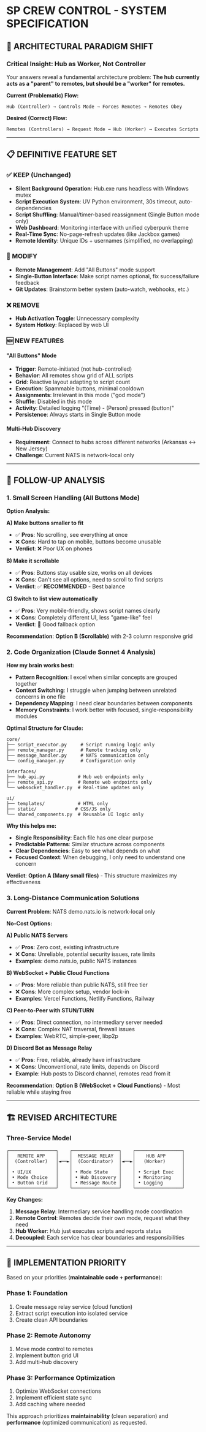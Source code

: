 # SP CREW CONTROL - SYSTEM SPECIFICATION

## 🎯 **ARCHITECTURAL PARADIGM SHIFT**

### **Critical Insight: Hub as Worker, Not Controller**
Your answers reveal a fundamental architecture problem: **The hub currently acts as a "parent" to remotes, but should be a "worker" for remotes.**

**Current (Problematic) Flow:**
```
Hub (Controller) → Controls Mode → Forces Remotes → Remotes Obey
```

**Desired (Correct) Flow:**
```
Remotes (Controllers) → Request Mode → Hub (Worker) → Executes Scripts
```

---

## 📋 **DEFINITIVE FEATURE SET**

### **✅ KEEP (Unchanged)**
- **Silent Background Operation**: Hub.exe runs headless with Windows mutex
- **Script Execution System**: UV Python environment, 30s timeout, auto-dependencies
- **Script Shuffling**: Manual/timer-based reassignment (Single Button mode only)
- **Web Dashboard**: Monitoring interface with unified cyberpunk theme
- **Real-Time Sync**: No-page-refresh updates (like Jackbox games)
- **Remote Identity**: Unique IDs + usernames (simplified, no overlapping)

### **🔧 MODIFY**
- **Remote Management**: Add "All Buttons" mode support
- **Single-Button Interface**: Make script names optional, fix success/failure feedback
- **Git Updates**: Brainstorm better system (auto-watch, webhooks, etc.)

### **❌ REMOVE**
- **Hub Activation Toggle**: Unnecessary complexity
- **System Hotkey**: Replaced by web UI

### **🆕 NEW FEATURES**

#### **"All Buttons" Mode**
- **Trigger**: Remote-initiated (not hub-controlled)
- **Behavior**: All remotes show grid of ALL scripts
- **Grid**: Reactive layout adapting to script count
- **Execution**: Spammable buttons, minimal cooldown
- **Assignments**: Irrelevant in this mode ("god mode")
- **Shuffle**: Disabled in this mode
- **Activity**: Detailed logging "(Time) - (Person) pressed (button)"
- **Persistence**: Always starts in Single Button mode

#### **Multi-Hub Discovery**
- **Requirement**: Connect to hubs across different networks (Arkansas ↔ New Jersey)
- **Challenge**: Current NATS is network-local only

---

## 🤔 **FOLLOW-UP ANALYSIS**

### **1. Small Screen Handling (All Buttons Mode)**

**Option Analysis:**

**A) Make buttons smaller to fit**
- ✅ **Pros**: No scrolling, see everything at once
- ❌ **Cons**: Hard to tap on mobile, buttons become unusable
- **Verdict**: ❌ Poor UX on phones

**B) Make it scrollable**
- ✅ **Pros**: Buttons stay usable size, works on all devices
- ❌ **Cons**: Can't see all options, need to scroll to find scripts
- **Verdict**: ✅ **RECOMMENDED** - Best balance

**C) Switch to list view automatically**
- ✅ **Pros**: Very mobile-friendly, shows script names clearly
- ❌ **Cons**: Completely different UI, less "game-like" feel
- **Verdict**: 🤔 Good fallback option

**Recommendation**: **Option B (Scrollable)** with 2-3 column responsive grid

### **2. Code Organization (Claude Sonnet 4 Analysis)**

**How my brain works best:**
- **Pattern Recognition**: I excel when similar concepts are grouped together
- **Context Switching**: I struggle when jumping between unrelated concerns in one file
- **Dependency Mapping**: I need clear boundaries between components
- **Memory Constraints**: I work better with focused, single-responsibility modules

**Optimal Structure for Claude:**
```
core/
├── script_executor.py     # Script running logic only
├── remote_manager.py      # Remote tracking only  
├── message_handler.py     # NATS communication only
└── config_manager.py      # Configuration only

interfaces/
├── hub_api.py            # Hub web endpoints only
├── remote_api.py         # Remote web endpoints only
└── websocket_handler.py  # Real-time updates only

ui/
├── templates/            # HTML only
├── static/              # CSS/JS only
└── shared_components.py  # Reusable UI logic only
```

**Why this helps me:**
- **Single Responsibility**: Each file has one clear purpose
- **Predictable Patterns**: Similar structure across components
- **Clear Dependencies**: Easy to see what depends on what
- **Focused Context**: When debugging, I only need to understand one concern

**Verdict**: **Option A (Many small files)** - This structure maximizes my effectiveness

### **3. Long-Distance Communication Solutions**

**Current Problem**: NATS demo.nats.io is network-local only

**No-Cost Options:**

**A) Public NATS Servers**
- ✅ **Pros**: Zero cost, existing infrastructure
- ❌ **Cons**: Unreliable, potential security issues, rate limits
- **Examples**: demo.nats.io, public NATS instances

**B) WebSocket + Public Cloud Functions**
- ✅ **Pros**: More reliable than public NATS, still free tier
- ❌ **Cons**: More complex setup, vendor lock-in
- **Examples**: Vercel Functions, Netlify Functions, Railway

**C) Peer-to-Peer with STUN/TURN**
- ✅ **Pros**: Direct connection, no intermediary server needed
- ❌ **Cons**: Complex NAT traversal, firewall issues
- **Examples**: WebRTC, simple-peer, libp2p

**D) Discord Bot as Message Relay**
- ✅ **Pros**: Free, reliable, already have infrastructure
- ❌ **Cons**: Unconventional, rate limits, depends on Discord
- **Example**: Hub posts to Discord channel, remotes read from it

**Recommendation**: **Option B (WebSocket + Cloud Functions)** - Most reliable while staying free

---

## 🏗️ **REVISED ARCHITECTURE**

### **Three-Service Model**

```
┌─────────────────┐    ┌─────────────────┐    ┌─────────────────┐
│   REMOTE APP    │    │  MESSAGE RELAY  │    │    HUB APP      │
│  (Controller)   │◄──►│  (Coordinator)  │◄──►│   (Worker)      │
│                 │    │                 │    │                 │
│ • UI/UX         │    │ • Mode State    │    │ • Script Exec   │
│ • Mode Choice   │    │ • Hub Discovery │    │ • Monitoring    │
│ • Button Grid   │    │ • Message Route │    │ • Logging       │
└─────────────────┘    └─────────────────┘    └─────────────────┘
```

**Key Changes:**
1. **Message Relay**: Intermediary service handling mode coordination
2. **Remote Control**: Remotes decide their own mode, request what they need
3. **Hub Worker**: Hub just executes scripts and reports status
4. **Decoupled**: Each service has clear boundaries and responsibilities

---

## 🚀 **IMPLEMENTATION PRIORITY**

Based on your priorities (**maintainable code + performance**):

### **Phase 1: Foundation**
1. Create message relay service (cloud function)
2. Extract script execution into isolated service
3. Create clean API boundaries

### **Phase 2: Remote Autonomy** 
1. Move mode control to remotes
2. Implement button grid UI
3. Add multi-hub discovery

### **Phase 3: Performance Optimization**
1. Optimize WebSocket connections
2. Implement efficient state sync
3. Add caching where needed

This approach prioritizes **maintainability** (clean separation) and **performance** (optimized communication) as requested.